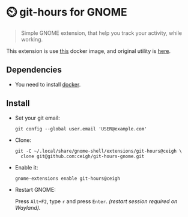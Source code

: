 # ⏲️ git-hours for GNOME

> Simple GNOME extension, that help you 
> track your activity, while working.

This extension is use
[this](https://github.com/linuxjuggler/git-hours)
docker image, and original utility is
[here](https://github.com/kimmobrunfeldt/git-hours).


## Dependencies
- You need to install [docker](https://hub.docker.com/search?q=&type=edition&offering=community&operating_system=linux).


## Install

- Set your git email:
  ```shell
  git config --global user.email 'USER@example.com'
  ```

- Clone:
  ```shell
  git -C ~/.local/share/gnome-shell/extensions/git-hours@ceigh \
    clone git@github.com:ceigh/git-hours-gnome.git
  ```

- Enable it:
  ```shell
  gnome-extensions enable git-hours@ceigh
  ```

- Restart GNOME:

  Press `Alt+F2`, type `r` and press `Enter`.
  *(restart session required on Wayland).*
